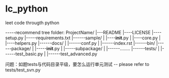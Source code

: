# lc_python
leet code througth python


-----recommend tree folder:
ProjectName/
|---README
|----LICENSE
|----setup.py
|-----requirements.txt
|------sample/
| |----__init__.py
| |----core.py
| |----helpers.py
|------docs/
| |------conf.py
| |------index.rst
|------bin/
|------package/
| |-----__init__.py
| |-----subpackage/
| |------........
|------tests/
| |------test_basic.py
| |------test_advanced.py


问题：如题tests与代码目录平级，要怎么运行单元测试 -- please refer to tests/test_svn.py
